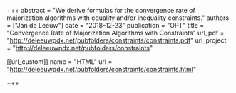 +++
abstract = "We derive formulas for the convergence rate of majorization algorithms with equality and/or inequality constraints."
authors = ["Jan de Leeuw"]
date = "2018-12-23"
publication = "OPT"
title = "Convergence Rate of Majorization Algorithms with Constraints"
url_pdf = "http://deleeuwpdx.net/pubfolders/constraints/constraints.pdf"
url_project = "http://deleeuwpdx.net/pubfolders/constraints"


[[url_custom]]
name = "HTML"
url = "http://deleeuwpdx.net/pubfolders/constraints/constraints.html"

+++

